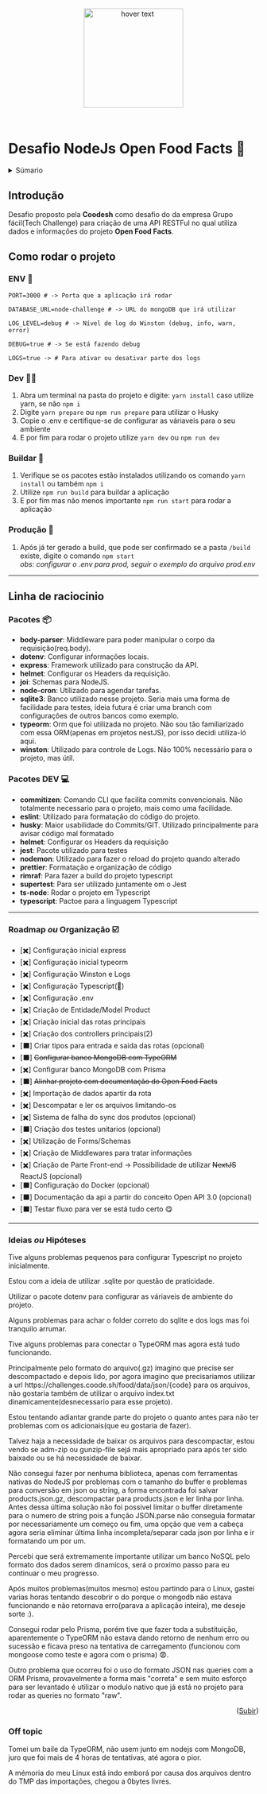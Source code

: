 <p align="center" style="padding: 5%" >
  <img src="https://hipsters.jobs/files/pictures/Coodesh-Logo-Vertical.png" width="200px" title="hover text">
</p>

# Desafio NodeJs Open Food Facts 🍕

<a name="readme-top"></a>

<details>
  <summary>Súmario</summary>
  <ol>
    <li>
      <a href="#introdução">Introdução</a>
    </li>
    <li>
      <a href="#como-rodar-o-projeto">Como rodar o projeto</a>
      <ul>
        <li><a href="#env-📄">.ENV</a></li>
        <li><a href="#dev-🧑‍💻️">Dev</a></li>
        <li><a href="#buildar-🧱">Buildar</a></li>
        <li><a href="#produção-🎥">Produção</a></li>
      </ul>
    </li>
    <li>
      <a href="#linha-de-raciocinio">Linha de raciocinio</a>
      <ul>
        <li><a href="#pacotes-📦">Pacotes</a></li>
        <li><a href="#pacotes-dev-💻">Pacotes DEV</a></li>
        <li><a href="#roadmap-ou-organização-☑️">Roadmap -> Organização</a></li>
        <li><a href="#ideias-ou-hipóteses">Ideias ou Hipóteses</a></li>
        <li><a href="#off-topic">Off topic</a></li>
      </ul>
    </li>
  </ol>
</details>

## **Introdução**

Desafio proposto pela **Coodesh** como desafio do da empresa Grupo fácil(Tech Challenge) para criação de uma API RESTFul no qual utiliza dados e informações do projeto **Open Food Facts**.

## **Como rodar o projeto**

### ENV 📄

```
PORT=3000 # -> Porta que a aplicação irá rodar

DATABASE_URL=node-challenge # -> URL do mongoDB que irá utilizar

LOG_LEVEL=debug # -> Nível de log do Winston (debug, info, warn, error)

DEBUG=true # -> Se está fazendo debug

LOGS=true -> # Para ativar ou desativar parte dos logs
```

### Dev 🧑‍💻️

1. Abra um terminal na pasta do projeto e digite: `yarn install` caso utilize yarn, se não `npm i`
2. Digite `yarn prepare` ou `npm run prepare` para utilizar o Husky
3. Copie o .env e certifique-se de configurar as váriaveis para o seu ambiente
4. E por fim para rodar o projeto utilize `yarn dev` ou `npm run dev`

### Buildar 🧱

1. Verifique se os pacotes estão instalados utilizando os comando `yarn install` ou também `npm i`
2. Utilize `npm run build` para buildar a aplicação
3. E por fim mas não menos importante `npm run start` para rodar a aplicação

### Produção 🎥

1. Após já ter gerado a build, que pode ser confirmado se a pasta `/build` existe, digite o comando `npm start` </br>
   _obs: configurar o .env para prod, seguir o exemplo do arquivo prod.env_

---

## **Linha de raciocinio**

### Pacotes 📦

- **body-parser**: Middleware para poder manipular o corpo da requisição(req.body).
- **dotenv**: Configurar informações locais.
- **express**: Framework utilizado para construção da API.
- **helmet**: Configurar os Headers da requisição.
- **joi**: Schemas para NodeJS.
- **node-cron**: Utilizado para agendar tarefas.
- **sqlite3**: Banco utilizado nesse projeto.
  Seria mais uma forma de facilidade para testes, ideia futura é criar uma branch com configurações de outros bancos como exemplo.
- **typeorm**: Orm que foi utilizada no projeto.
  Não sou tão familiarizado com essa ORM(apenas em projetos nestJS), por isso decidi utiliza-ló aqui.
- **winston**: Utilizado para controle de Logs.
  Não 100% necessário para o projeto, mas útil.

### Pacotes **DEV** 💻

- **commitizen**: Comando CLI que facilita commits convencionais.
  Não totalmente necessario para o projeto, mais como uma facilidade.
- **eslint**: Utilizado para formatação do código do projeto.
- **husky**: Maior usabilidade do Commits/GIT.
  Utilizado principalmente para avisar código mal formatado
- **helmet**: Configurar os Headers da requisição
- **jest**: Pacote utilizado para testes
- **nodemon**: Utilizado para fazer o reload do projeto quando alterado
- **prettier**: Formatação e organização de código
- **rimraf**: Para fazer a build do projeto typescript
- **supertest**: Para ser utilizado juntamente om o Jest
- **ts-node**: Rodar o projeto em Typescript
- **typescript**: Pactoe para a linguagem Typescript

---

### **Roadmap _ou_ Organização ☑️**

- [✖️] Configuração inicial express
- [✖️] Configuração inicial typeorm
- [✖️] Configuração Winston e Logs
- [✖️] Configuração Typescript(💙)
- [✖️] Configuração .env
- [✖️] Criação de Entidade/Model Product
- [✖️] Criação inicial das rotas principais
- [✖️] Criação dos controllers principais(2)
- [⬛] Criar tipos para entrada e saida das rotas (opcional)
- [⬛] ~~Configurar banco MongoDB com TypeORM~~
- [✖️] Configurar banco MongoDB com Prisma
- [⬛] ~~Alinhar projeto com documentação do Open Food Facts~~
- [✖️] Importação de dados apartir da rota
- [✖️] Descompatar e ler os arquivos limitando-os
- [✖️] Sistema de falha do sync dos produtos (opcional)
- [⬛] Criação dos testes unitarios (opcional)
- [✖️] Utilização de Forms/Schemas
- [✖️] Criação de Middlewares para tratar informações
- [✖️] Criação de Parte Front-end -> Possibilidade de utilizar ~~NextJS~~ ReactJS (opcional)
- [⬛] Configuração do Docker (opcional)
- [⬛] Documentação da api a partir do conceito Open API 3.0 (opcional)
- [⬛] Testar fluxo para ver se está tudo certo 😋

---

### **Ideias _ou_ Hipóteses**

<p>
  Tive alguns problemas pequenos para configurar Typescript no projeto inicialmente.
</p>

<p>
  Estou com a ideia de utilizar .sqlite por questão de praticidade.
</p>

<p>
  Utilizar o pacote dotenv para configurar as váriaveis de ambiente do projeto.
</p>

<p>
  Alguns problemas para achar o folder correto do sqlite e dos logs mas foi tranquilo arrumar.
</p>

<p>
  Tive alguns problemas para conectar o TypeORM mas agora está tudo funcionando.
</p>

<p>
  Principalmente pelo formato do arquivo(.gz) imagino que precise ser descompactado e depois lido, por agora imagino que precisariamos utilizar a url https://challenges.coode.sh/food/data/json/{code} para os arquivos, não gostaria também de utilizar o arquivo index.txt dinamicamente(desnecessario para esse projeto). 
</p>

<p>
  Estou tentando adiantar grande parte do projeto o quanto antes para não ter problemas com os adicionais(que eu gostaria de fazer).
</p>

<p>
  Talvez haja a necessidade de baixar os arquivos para descompactar, estou vendo se adm-zip ou gunzip-file sejá mais apropriado para após ter sido baixado ou se há necessidade de baixar.
</p>

<p>
  Não consegui fazer por nenhuma biblioteca, apenas com ferramentas nativas do NodeJS por problemas com o tamanho do buffer e problemas para conversão em json ou string, a forma encontrada foi salvar products.json.gz, descompactar para products.json e ler linha por linha. Antes dessa última solução não foi possivel limitar o buffer diretamente para o numero de string pois a função JSON.parse não conseguia formatar por necessariamente um começo ou fim, uma opção que vem a cabeça agora seria eliminar última linha incompleta/separar cada json por linha e ir formatando um por um.
</p>

<p>
  Percebi que será extremamente importante utilizar um banco NoSQL pelo formato dos dados serem dinamicos, será o proximo passo para eu continuar o meu progresso.
</p>

<p>
  Após muitos problemas(muitos mesmo) estou partindo para o Linux, gastei varias horas tentando descobrir o do porque o mongodb não estava funcionando e não retornava erro(parava a aplicação inteira), me deseje sorte :).
</p>

<p>
  Consegui rodar pelo Prisma, porém tive que fazer toda a substituição, aparentemente o TypeORM não estava dando retorno de nenhum erro ou sucessão e ficava preso na tentativa de carregamento (funcionou com mongoose como teste e agora com o prisma) 😨.
</p>

<p>
  Outro problema que ocorreu foi o uso do formato JSON nas queries com a ORM Prisma, provavelmente a forma mais "correta" e sem muito esforço para ser levantado é utilizar o modulo nativo que já está no projeto para rodar as queries no formato "raw".
</p>

<p align="right">(<a href="#readme-top">Subir</a>)</p>

### **Off topic**

<p>
  Tomei um baile da TypeORM, não usem junto em nodejs com MongoDB, juro que foi mais de 4 horas de tentativas, até agora o pior.
</p>

<p>
  A mémoria do meu Linux está indo emborá por causa dos arquivos dentro do TMP das importações, chegou a 0bytes livres.
</p>
